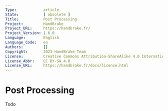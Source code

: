 ```yaml
---
Type:            article
State:           [ obsolete ]
Title:           Post Processing
Project:         HandBrake
Project_URL:     https://handbrake.fr/
Project_Version: 1.6.0
Language:        English
Language_Code:   en
Authors:         []
Copyright:       2023 HandBrake Team
License:         Creative Commons Attribution-ShareAlike 4.0 International
License_Abbr:    CC BY-SA 4.0
License_URL:     https://handbrake.fr/docs/license.html
---
```


Post Processing
=============================

Todo
